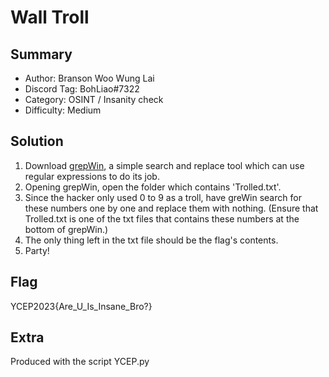 Wall Troll
===

## Summary

   - Author: Branson Woo Wung Lai
   - Discord Tag: BohLiao#7322
   - Category: OSINT / Insanity check
   - Difficulty: Medium

## Solution

1. Download [grepWin](https://tools.stefankueng.com/grepWin.html), a simple search and replace tool which can use regular expressions to do its job.
2. Opening grepWin, open the folder which contains 'Trolled.txt'.
3. Since the hacker only used 0 to 9 as a troll, have greWin search for these numbers one by one and replace them with nothing. (Ensure that Trolled.txt is one of the txt files that contains these numbers at the bottom of grepWin.)
4. The only thing left in the txt file should be the flag's contents.
5. Party!

## Flag

YCEP2023{Are_U_Is_Insane_Bro?}

## Extra

Produced with the script YCEP.py